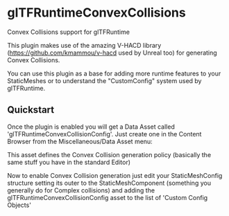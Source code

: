 # glTFRuntimeConvexCollisions

Convex Collisions support for glTFRuntime

This plugin makes use of the amazing V-HACD library (https://github.com/kmammou/v-hacd used by Unreal too) for generating Convex Collisions.

You can use this plugin as a base for adding more runtime features to your StaticMeshes or to understand the "CustomConfig" system used by glTFRuntime.

## Quickstart

Once the plugin is enabled you will get a Data Asset called 'glTFRuntimeConvexCollisionConfig'. Just create one in the Content Browser from the Miscellaneous/Data Asset menu:

This asset defines the Convex Collision generation policy (basically the same stuff you have in the standard Editor)


Now to enable Convex Collision generation just edit your StaticMeshConfig structure setting its outer to the StaticMeshComponent (something you generally do for Complex collisions) and adding the glTFRuntimeConvexCollisionConfig asset to the list of 'Custom Config Objects'
